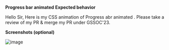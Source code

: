 **Progress bar animated**
**Expected behavior**
<!-- A clear and concise description of what you expected to happen. -->
Hello Sir, 
Here is my CSS animation of Progress abr animated . Please take a review of my PR & merge my PR under GSSOC'23.

**Screenshots (optional)**

![image](https://github.com/apu52/Dev-Geeks/assets/114172928/d190c363-f077-406c-9db2-99563ca6fc00)

